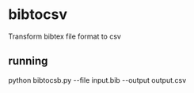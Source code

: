 # bibtocsv
Transform bibtex file format to csv


## running

python bibtocsb.py --file input.bib --output output.csv